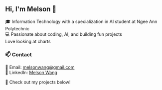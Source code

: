 ## Hi, I'm Melson 👋

🎓 Information Technology with a specialization in AI student at Ngee Ann Polytechnic  
💻 Passionate about coding, AI, and building fun projects  
Love looking at charts 

### 📫 Contact  

📧 Email: melsonwang@gmail.com  
💼 LinkedIn: [Melson Wang](https://www.linkedin.com/in/melson-wang)  

🚀 Check out my projects below!

